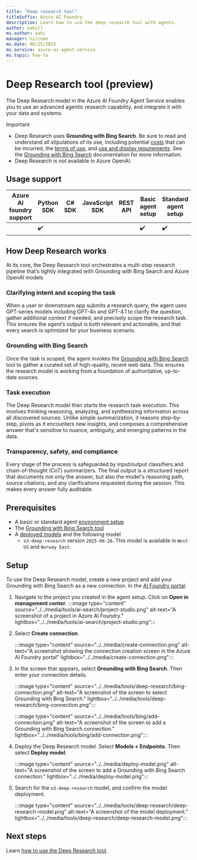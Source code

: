 ```yaml
---
title: "Deep research tool"
titleSuffix: Azure AI Foundry
description: Learn how to use the deep research tool with agents.
author: aahill
ms.author: aahi
manager: nitinme
ms.date: 06/25/2025
ms.service: azure-ai-agent-service
ms.topic: how-to
---
```


# Deep Research tool (preview)

The Deep Research model in the Azure AI Foundry Agent Service enables you to use an advanced agentic research capability, and integrate it with your data and systems.

> [!IMPORTANT]
> * Deep Research uses **Grounding with Bing Search**. Be sure to read and understand all stipulations of its use, including potential [costs](https://www.microsoft.com/bing/apis/grounding-pricing) that can be incurred, the [terms of use](https://www.microsoft.com/bing/apis/grounding-legal), and [use and display requirements](./bing-grounding.md#how-to-display-grounding-with-bing-search-results). See the [Grounding with Bing Search](./bing-grounding.md) documentation for more information.
> * Deep Research is not available in Azure OpenAI. 

## Usage support

|Azure AI foundry support  | Python SDK |	C# SDK | JavaScript SDK | REST API |Basic agent setup | Standard agent setup |
|---------|---------|---------|---------|---------|---------|---------|
|  | ✔️ |  |  |  | ✔️  | ✔️ |

## How Deep Research works

At its core, the Deep Research tool orchestrates a multi-step research pipeline that’s tightly integrated with Grounding with Bing Search and Azure OpenAI models

### Clarifying intent and scoping the task

When a user or downstream app submits a research query, the agent uses GPT-series models including GPT-4o and GPT-4.1 to clarify the question, gather additional context if needed, and precisely scope the research task. This ensures the agent’s output is both relevant and actionable, and that every search is optimized for your business scenario.

### Grounding with Bing Search

Once the task is scoped, the agent invokes the [Grounding with Bing Search](./bing-grounding.md) tool to gather a curated set of high-quality, recent web data. This ensures the research model is working from a foundation of authoritative, up-to-date sources. 

### Task execution

The Deep Research model then starts the research task execution. This involves thinking reasoning, analyzing, and synthesizing information across all discovered sources. Unlike simple summarization, it reasons step-by-step, pivots as it encounters new insights, and composes a comprehensive answer that's sensitive to nuance, ambiguity, and emerging patterns in the data. 

### Transparency, safety, and compliance

Every stage of the process is safeguarded by input/output classifiers and chain-of-thought (CoT) summarizers. The final output is a structured report that documents not only the answer, but also the model's reasoning path, source citations, and any clarifications requested during the session. This makes every answer fully auditable.

## Prerequisites
- A basic or standard agent [environment setup](../../environment-setup.md)
- The [Grounding with Bing Search tool](./bing-grounding.md)
- A [deployed models](../../../model-inference/how-to/create-model-deployments.md) and the following model
    - `o3-deep-research` version `2025-06-26`. This model is available in `West US` and `Norway East`.

## Setup 

To use the Deep Research model, create a new project and add your Grounding with Bing Search as a new connection. In the [AI Foundry portal](https://ai.azure.com/?cid=learnDocs):

1. Navigate to the project you created in the agent setup. Click on **Open in management center**.
    :::image type="content" source="../../media/tools/ai-search/project-studio.png" alt-text="A screenshot of a project in Azure AI Foundry." lightbox="../../media/tools/ai-search/project-studio.png":::

1. Select **Create connection**.

    :::image type="content" source="../../media/create-connection.png" alt-text="A screenshot showing the connection creation screen in the Azure AI Foundry portal" lightbox="../../media/create-connection.png":::

1. In the screen that appears, select **Grounding with Bing Search**. Then enter your connection details.

    :::image type="content" source="../../media/tools/deep-research/bing-connection.png" alt-text="A screenshot of the screen to select Grounding with Bing Search." lightbox="../../media/tools/deep-research/bing-connection.png":::

    :::image type="content" source="../../media/tools/bing/add-connection.png" alt-text="A screenshot of the screen to add a Grounding with Bing Search connection." lightbox="../../media/tools/bing/add-connection.png":::

1. Deploy the Deep Research model. Select **Models + Endpoints**. Then select **Deploy model**. 

    :::image type="content" source="../../media/deploy-model.png" alt-text="A screenshot of the screen to add a Grounding with Bing Search connection." lightbox="../../media/deploy-model.png":::

1. Search for the `o3-deep-research` model, and confirm the model deployment.

    :::image type="content" source="../../media/tools/deep-research/deep-research-model.png" alt-text="A screenshot of the model deployment." lightbox="../../media/tools/deep-research/deep-research-model.png":::

## Next steps

Learn [how to use the Deep Research tool](./deep-research-samples.md). 
